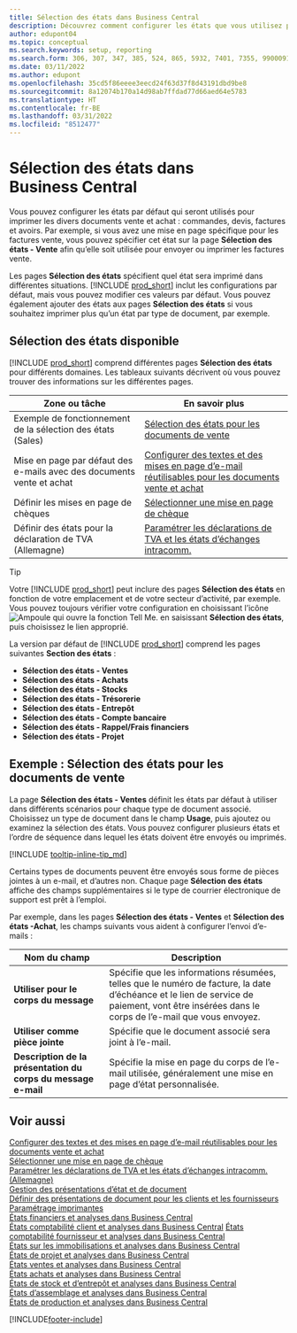 ```yaml
---
title: Sélection des états dans Business Central
description: Découvrez comment configurer les états que vous utilisez pour imprimer différents types de documents dans Business Central.
author: edupont04
ms.topic: conceptual
ms.search.keywords: setup, reporting
ms.search.form: 306, 307, 347, 385, 524, 865, 5932, 7401, 7355, 99000917
ms.date: 03/11/2022
ms.author: edupont
ms.openlocfilehash: 35cd5f86eeee3eecd24f63d37f8d43191dbd9be8
ms.sourcegitcommit: 8a12074b170a14d98ab7ffdad77d66aed64e5783
ms.translationtype: HT
ms.contentlocale: fr-BE
ms.lasthandoff: 03/31/2022
ms.locfileid: "8512477"
---
```

# <a name="report-selection-in-business-central"></a>Sélection des états dans Business Central

Vous pouvez configurer les états par défaut qui seront utilisés pour imprimer les divers documents vente et achat : commandes, devis, factures et avoirs. Par exemple, si vous avez une mise en page spécifique pour les factures vente, vous pouvez spécifier cet état sur la page **Sélection des états - Vente** afin qu’elle soit utilisée pour envoyer ou imprimer les factures vente.  

Les pages **Sélection des états** spécifient quel état sera imprimé dans différentes situations. [!INCLUDE [prod_short](includes/prod_short.md)] inclut les configurations par défaut, mais vous pouvez modifier ces valeurs par défaut. Vous pouvez également ajouter des états aux pages **Sélection des états** si vous souhaitez imprimer plus qu’un état par type de document, par exemple.  

## <a name="available-report-selections"></a>Sélection des états disponible

[!INCLUDE [prod_short](includes/prod_short.md)] comprend différentes pages **Sélection des états** pour différents domaines. Les tableaux suivants décrivent où vous pouvez trouver des informations sur les différentes pages.  

|Zone ou tâche  |En savoir plus|
|--------------|----------|
|Exemple de fonctionnement de la sélection des états (Sales)|[Sélection des états pour les documents de vente](#example-report-selection-for-sales-documents)|
|Mise en page par défaut des e-mails avec des documents vente et achat  |[Configurer des textes et des mises en page d’e-mail réutilisables pour les documents vente et achat](admin-how-setup-email.md#set-up-reusable-email-texts-and-layouts-for-sales-and-purchase-documents) |
|Définir les mises en page de chèques     |[Sélectionner une mise en page de chèque](finance-how-define-check-layouts.md) |
|Définir des états pour la déclaration de TVA (Allemagne)|[Paramétrer les déclarations de TVA et les états d’échanges intracomm.](LocalFunctionality/Germany/how-to-set-up-reports-for-vat-and-intrastat.md) |

> [!TIP]
> Votre [!INCLUDE [prod_short](includes/prod_short.md)] peut inclure des pages **Sélection des états** en fonction de votre emplacement et de votre secteur d’activité, par exemple. Vous pouvez toujours vérifier votre configuration en choisissant l’icône ![Ampoule qui ouvre la fonction Tell Me.](media/ui-search/search_small.png "Dites-moi ce que vous voulez faire") en saisissant **Sélection des états**, puis choisissez le lien approprié.

La version par défaut de [!INCLUDE [prod_short](includes/prod_short.md)] comprend les pages suivantes **Section des états** :

* **Sélection des états - Ventes**  
* **Sélection des états - Achats**  
* **Sélection des états - Stocks**  
* **Sélection des états - Trésorerie**  
* **Sélection des états - Entrepôt**  
* **Sélection des états - Compte bancaire**  
* **Sélection des états - Rappel/Frais financiers**  
* **Sélection des états - Projet**  

## <a name="example-report-selection-for-sales-documents"></a>Exemple : Sélection des états pour les documents de vente

La page **Sélection des états - Ventes** définit les états par défaut à utiliser dans différents scénarios pour chaque type de document associé. Choisissez un type de document dans le champ **Usage**, puis ajoutez ou examinez la sélection des états. Vous pouvez configurer plusieurs états et l’ordre de séquence dans lequel les états doivent être envoyés ou imprimés.  

[!INCLUDE [tooltip-inline-tip_md](includes/tooltip-inline-tip_md.md)]

Certains types de documents peuvent être envoyés sous forme de pièces jointes à un e-mail, et d’autres non. Chaque page **Sélection des états** affiche des champs supplémentaires si le type de courrier électronique de support est prêt à l’emploi.  

Par exemple, dans les pages **Sélection des états - Ventes** et **Sélection des états -Achat**, les champs suivants vous aident à configurer l’envoi d’e-mails :

|Nom du champ |Description  |
|-----------|-------------|
|**Utiliser pour le corps du message**| Spécifie que les informations résumées, telles que le numéro de facture, la date d’échéance et le lien de service de paiement, vont être insérées dans le corps de l’e-mail que vous envoyez.        |
|**Utiliser comme pièce jointe**| Spécifie que le document associé sera joint à l’e-mail.|
|**Description de la présentation du corps du message e-mail**|Spécifie la mise en page du corps de l’e-mail utilisée, généralement une mise en page d’état personnalisée. |

## <a name="see-also"></a>Voir aussi

[Configurer des textes et des mises en page d’e-mail réutilisables pour les documents vente et achat](admin-how-setup-email.md#set-up-reusable-email-texts-and-layouts-for-sales-and-purchase-documents)  
[Sélectionner une mise en page de chèque](finance-how-define-check-layouts.md)  
[Paramétrer les déclarations de TVA et les états d’échanges intracomm. (Allemagne)](LocalFunctionality/Germany/how-to-set-up-reports-for-vat-and-intrastat.md)  
[Gestion des présentations d’état et de document](ui-manage-report-layouts.md)  
[Définir des présentations de document pour les clients et les fournisseurs](ui-define-customer-vendor-document-layouts.md)  
[Paramétrage imprimantes](ui-specify-printer-selection-reports.md)  
[États financiers et analyses dans Business Central](finance-reports.md)  
[États comptabilité client et analyses dans Business Central](receivables-reports.md) 
[États comptabilité fournisseur et analyses dans Business Central](payables-reports.md)  
[États sur les immobilisations et analyses dans Business Central](fa-reports.md)  
[États de projet et analyses dans Business Central](project-reports.md)  
[États ventes et analyses dans Business Central](sales-reports.md)  
[États achats et analyses dans Business Central](purchase-reports.md)  
[États de stock et d’entrepôt et analyses dans Business Central](inventory-WMS-reports.md)  
[États d’assemblage et analyses dans Business Central](assembly-reports.md)  
[États de production et analyses dans Business Central](production-reports.md)  

[!INCLUDE[footer-include](includes/footer-banner.md)]